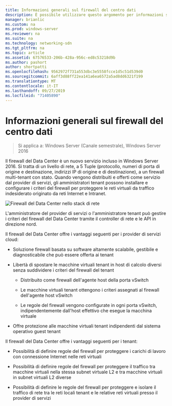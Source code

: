 ```yaml
---
title: Informazioni generali sul firewall del centro dati
description: È possibile utilizzare questo argomento per informazioni sul firewall del Data Center, ovvero un livello di rete, 5 Tuple (protocollo, numeri di porta di origine e destinazione, indirizzi IP di origine e di destinazione), il firewall con stato e multi-tenant in Windows Server 2016.
manager: brianlic
ms.custom: na
ms.prod: windows-server
ms.reviewer: na
ms.suite: na
ms.technology: networking-sdn
ms.tgt_pltfrm: na
ms.topic: article
ms.assetid: 67576533-206b-428a-956c-ed8c53218d9b
ms.author: pashort
author: shortpatti
ms.openlocfilehash: 9562972f731a553dbc3e5558fcce1d5c51d539d0
ms.sourcegitcommit: 6aff3d88ff22ea141a6ea6572a5ad8dd6321f199
ms.translationtype: MT
ms.contentlocale: it-IT
ms.lasthandoff: 09/27/2019
ms.locfileid: "71405890"
---
```

# <a name="datacenter-firewall-overview"></a>Informazioni generali sul firewall del centro dati

>Si applica a: Windows Server (Canale semestrale), Windows Server 2016

Il firewall del Data Center è un nuovo servizio incluso in Windows Server 2016. Si tratta di un livello di rete, a 5 Tuple (protocollo, numeri di porta di origine e destinazione, indirizzi IP di origine e di destinazione), a un firewall multi-tenant con stato. Quando vengono distribuiti e offerti come servizio dal provider di servizi, gli amministratori tenant possono installare e configurare i criteri del firewall per proteggere le reti virtuali da traffico indesiderato originato da reti Internet e Intranet.  
  
![Firewall del Data Center nello stack di rete](../../../media/Datacenter-Firewall-Overview/MultitenantFirewallOverview2.png)  
  
L'amministratore del provider di servizi o l'amministratore tenant può gestire i criteri del firewall del Data Center tramite il controller di rete e le API in direzione nord.  
  
Il firewall del Data Center offre i vantaggi seguenti per i provider di servizi cloud:  
  
-   Soluzione firewall basata su software altamente scalabile, gestibile e diagnosticabile che può essere offerta ai tenant  
  
-   Libertà di spostare le macchine virtuali tenant in host di calcolo diversi senza suddividere i criteri del firewall del tenant  
  
    -   Distribuito come firewall dell'agente host della porta vSwitch  
  
    -   Le macchine virtuali tenant ottengono i criteri assegnati al firewall dell'agente host vSwitch  
  
    -   Le regole del firewall vengono configurate in ogni porta vSwitch, indipendentemente dall'host effettivo che esegue la macchina virtuale  
  
-   Offre protezione alle macchine virtuali tenant indipendenti dal sistema operativo guest tenant  
  
Il firewall del Data Center offre i vantaggi seguenti per i tenant:  
  
-   Possibilità di definire regole del firewall per proteggere i carichi di lavoro con connessione Internet nelle reti virtuali  
  
-   Possibilità di definire regole del firewall per proteggere il traffico tra macchine virtuali nella stessa subnet virtuale L2 e tra macchine virtuali in subnet virtuali L2 diverse  
  
-   Possibilità di definire le regole del firewall per proteggere e isolare il traffico di rete tra le reti locali tenant e le relative reti virtuali presso il provider di servizi  
  


